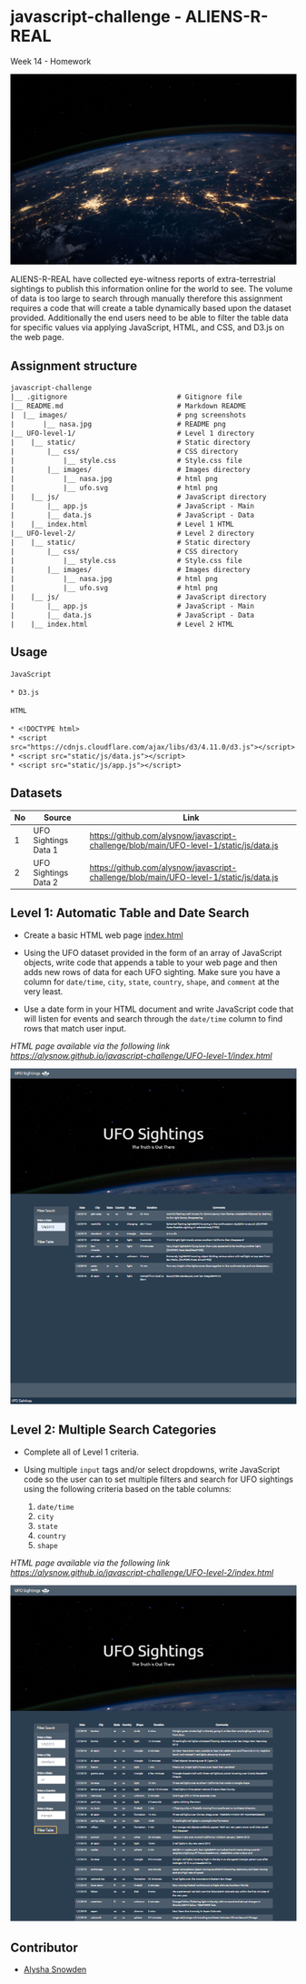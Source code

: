 # javascript-challenge - ALIENS-R-REAL
Week 14 - Homework

![nasa.jpg](images/nasa.jpg)

ALIENS-R-REAL have collected eye-witness reports of extra-terrestrial sightings to publish this information online for the world to see. The volume of data is too large to search through manually therefore this assignment requires a code that will create a table dynamically based upon the dataset provided. Additionally the end users need to be able to filter the table data for specific values via applying JavaScript, HTML, and CSS, and D3.js on the web page.

## Assignment structure
```
javascript-challenge
|__ .gitignore                           # Gitignore file
|__ README.md                            # Markdown README
|  |__ images/                           # png screenshots
|       |__ nasa.jpg                     # README png
|__ UFO-level-1/                         # Level 1 directory
|    |__ static/                         # Static directory
|        |__ css/                        # CSS directory
|            |__ style.css               # Style.css file
|        |__ images/                     # Images directory
|            |__ nasa.jpg                # html png
|            |__ ufo.svg                 # html png
|    |__ js/                             # JavaScript directory
|        |__ app.js                      # JavaScript - Main
|        |__ data.js                     # JavaScript - Data
|    |__ index.html                      # Level 1 HTML
|__ UFO-level-2/                         # Level 2 directory
|    |__ static/                         # Static directory
|        |__ css/                        # CSS directory
|            |__ style.css               # Style.css file
|        |__ images/                     # Images directory
|            |__ nasa.jpg                # html png
|            |__ ufo.svg                 # html png
|    |__ js/                             # JavaScript directory
|        |__ app.js                      # JavaScript - Main
|        |__ data.js                     # JavaScript - Data
|    |__ index.html                      # Level 2 HTML

```

## Usage

```
JavaScript

* D3.js

HTML

* <!DOCTYPE html>
* <script src="https://cdnjs.cloudflare.com/ajax/libs/d3/4.11.0/d3.js"></script>
* <script src="static/js/data.js"></script>
* <script src="static/js/app.js"></script>

```

## Datasets 

|No|Source|Link|
|-|-|-|
|1|UFO Sightings Data 1|https://github.com/alysnow/javascript-challenge/blob/main/UFO-level-1/static/js/data.js|
|2|UFO Sightings Data 2|https://github.com/alysnow/javascript-challenge/blob/main/UFO-level-1/static/js/data.js|


## Level 1: Automatic Table and Date Search

* Create a basic HTML web page [index.html](UFO-level-1/index.html)

* Using the UFO dataset provided in the form of an array of JavaScript objects, write code that appends a table to your web page and then adds new rows of data for each UFO sighting. Make sure you have a column for `date/time`, `city`, `state`, `country`, `shape`, and `comment` at the very least.

* Use a date form in your HTML document and write JavaScript code that will listen for events and search through the `date/time` column to find rows that match user input.

*HTML page available via the following link https://alysnow.github.io/javascript-challenge/UFO-level-1/index.html*

![UFOL1.PNG](images/UFOL1.PNG)


## Level 2: Multiple Search Categories

* Complete all of Level 1 criteria.

* Using multiple `input` tags and/or select dropdowns, write JavaScript code so the user can to set multiple filters and search for UFO sightings using the following criteria based on the table columns:

  1. `date/time`
  2. `city`
  3. `state`
  4. `country`
  5. `shape`

*HTML page available via the following link https://alysnow.github.io/javascript-challenge/UFO-level-2/index.html*

![UFOL1.PNG](images/UFOL2.PNG)

## Contributor
- [Alysha Snowden](https://github.com/alysnow)